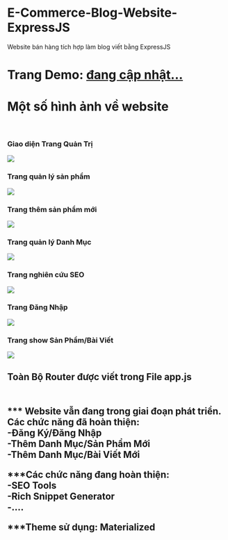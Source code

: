 # E-Commerce-Blog-Website-ExpressJS
Website bán hàng tích hợp làm blog viết bằng ExpressJS
<h1>Trang Demo: <a href="#">đang cập nhật...</a></h1>
<h1>Một số hình ảnh về website</h1>
<br>
<h3>Giao diện Trang Quản Trị</h3>
<img src="http://i.imgur.com/SqCPRHY.png">
<h3>Trang quản lý sản phẩm</h3>
<img src="http://i.imgur.com/WV5Qeby.png">
<h3>Trang thêm sản phẩm mới</h3>
<img src="http://i.imgur.com/8jDvwkb.png">
<h3>Trang quản lý Danh Mục</h3>
<img src="http://i.imgur.com/iYgFlEG.png">
<h3>Trang nghiên cứu SEO</h3>
<img src="http://i.imgur.com/Fu5WjZJ.png">
<h3>Trang Đăng Nhập</h3>
<img src="http://i.imgur.com/wrO6pry.png">
<h3>Trang show Sản Phẩm/Bài Viết</h3>
<img src="http://i.imgur.com/jOTI2mY.png">

<h2>Toàn Bộ Router được viết trong File app.js<h2> <br>
*** Website vẫn đang trong giai đoạn phát triển. Các chức năng đã hoàn thiện:<br>
-Đăng Ký/Đăng Nhập<br>
-Thêm Danh Mục/Sản Phẩm Mới<br>
-Thêm Danh Mục/Bài Viết Mới<br>

***Các chức năng đang hoàn thiện:<br>
-SEO Tools<br>
-Rich Snippet Generator<br>
-....<br>

***Theme sử dụng: Materialized
